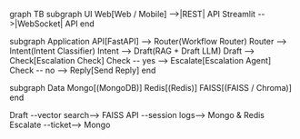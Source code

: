graph TB
  subgraph UI
    Web[Web / Mobile] -->|REST| API
    Streamlit -->|WebSocket| API
  end

  subgraph Application
    API[FastAPI] --> Router(Workflow Router)
    Router --> Intent(Intent Classifier)
    Intent --> Draft(RAG + Draft LLM)
    Draft --> Check[Escalation Check]
    Check -- yes --> Escalate[Escalation Agent]
    Check -- no --> Reply[Send Reply]
  end

  subgraph Data
    Mongo[(MongoDB)]
    Redis[(Redis)]
    FAISS[(FAISS / Chroma)]
  end

  Draft --vector search--> FAISS
  API --session logs--> Mongo & Redis
  Escalate --ticket--> Mongo
